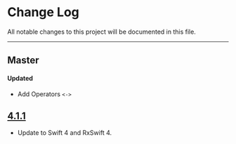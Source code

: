 # Change Log
All notable changes to this project will be documented in this file.

---

## Master

#### Updated
- Add Operators `<->`

## [4.1.1](https://github.com/RxSwiftCommunity/RxSwiftUtilities/releases/tag/2.0.0)

- Update to Swift 4 and RxSwift 4.
